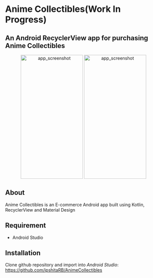 # Anime Collectibles(Work In Progress)

 ## An Android RecyclerView app for purchasing Anime Collectibles
 
<p align="center">
  <img src="https://user-images.githubusercontent.com/11401599/82504773-31ee6600-9aca-11ea-8ff1-edeef8d3e56e.gif" alt="app_screenshot" width=200 height=400>
 <img src="https://user-images.githubusercontent.com/11401599/82742336-bccd9b80-9d2a-11ea-8ff7-ce5f2bee6965.gif" alt="app_screenshot" width=200 height=400>
 </p>
  
 ## About
 Anime Collectibles is an E-commerce Android app built using Kotlin, RecyclerView and Material Design
 
 ## Requirement
 * Android Studio
 
 ## Installation
 Clone github repository and import into _Android Studio_:
 https://github.com/ipshitaRB/AnimeCollectibles
 
 
